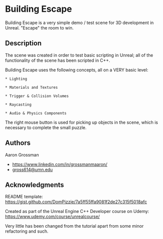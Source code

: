 # Building Escape

Building Escape is a very simple demo / test scene for 3D development in Unreal. "Escape" the room to win.

## Description

The scene was created in order to test basic scripting in Unreal; all of the functionality of the scene has been scripted in C++. 

Building Escape uses the following concepts, all on a VERY basic level:

	* Lighting
	
	* Materials and Textures
	
	* Trigger & Collision Volumes
	
	* Raycasting
	
	* Audio & Physics Components
	

The right mouse button is used for picking up objects in the scene, which is necessary to complete the small puzzle.

## Authors

Aaron Grossman
* https://www.linkedin.com/in/grossmanmaaron/
* gross614@umn.edu

## Acknowledgments

README template: https://gist.github.com/DomPizzie/7a5ff55ffa9081f2de27c315f5018afc

Created as part of the Unreal Engine C++ Developer course on Udemy:
https://www.udemy.com/course/unrealcourse/

Very little has been changed from the tutorial apart from some minor refactoring and such.
